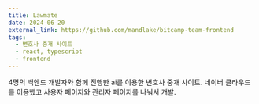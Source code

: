 ```yaml
---
title: Lawmate
date: 2024-06-20
external_link: https://github.com/mandlake/bitcamp-team-frontend
tags:
  - 변호사 중개 사이트
  - react, typescript
  - frontend
---
```


4명의 백엔드 개발자와 함께 진행한 ai를 이용한 변호사 중개 사이트. 네이버 클라우드를 이용했고 사용자 페이지와 관리자 페이지를 나눠서 개발.

<!--more-->
